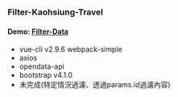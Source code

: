 ### Filter-Kaohsiung-Travel<br>

#### Demo: <a href="https://mix-liten.github.io/Filter-Kaohsiung-Travel/">Filter-Data</a>

- vue-cli v2.9.6 webpack-simple
- axios
- opendata-api
- bootstrap v4.1.0
- 未完成(特定情況過濾、透過params.id過濾內容)
